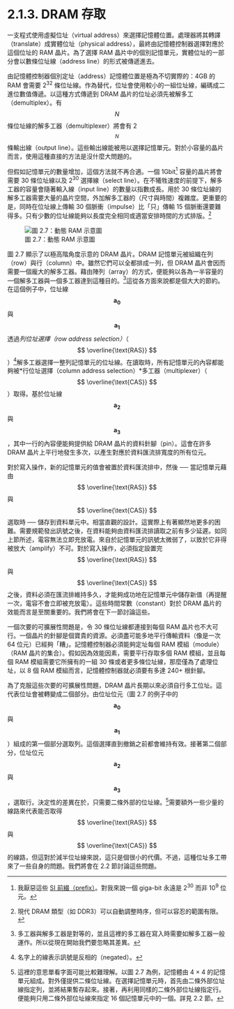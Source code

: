 # 2.1.3. DRAM 存取

一支程式使用虛擬位址（virtual address）來選擇記憶體位置。處理器將其轉譯（translate）成實體位址（physical address），最終由記憶體控制器選擇對應於這個位址的 RAM 晶片。為了選擇 RAM 晶片中的個別記憶單元，實體位址的一部分會以數條位址線（address line）的形式被傳遞進去。

由記憶體控制器個別定址（address）記憶體位置是極為不切實際的：4GB 的 RAM 會需要 2<sup>32</sup> 條位址線。作為替代，位址會使用較小的一組位址線，編碼成二進位數值傳遞。以這種方式傳遞到 DRAM 晶片的位址必須先被解多工（demultiplex）。有 $$ N $$ 條位址線的解多工器（demultiplexer）將會有 2<sup>$$ N $$</sup> 條輸出線（output line）。這些輸出線能被用以選擇記憶單元。對於小容量的晶片而言，使用這種直接的方法是沒什麼大問題的。

但假如記憶單元的數量增加，這個方法就不再合適。一個 1Gbit[^6] 容量的晶片將會需要 30 條位址線以及 2<sup>30</sup> 選擇線（select line）。在不犧牲速度的前提下，解多工器的容量會隨著輸入線（input line）的數量以指數成長。用於 30 條位址線的解多工器需要大量的晶片空間，外加解多工器的（尺寸與時間）複雜度。更重要的是，同時在位址線上傳輸 30 個脈衝（impulse）比「只」傳輸 15 個脈衝還要難得多。只有少數的位址線能夠以長度完全相同或適當安排時間的方式排版。[^7]

<figure>
  <img src="../../assets/figure-2.7.png" alt="圖 2.7：動態 RAM 示意圖">
  <figcaption>圖 2.7：動態 RAM 示意圖</figcaption>
</figure>

圖 2.7 顯示了以極高階角度示意的 DRAM 晶片。DRAM 記憶單元被組織在列（row）與行（column）中。雖然它們可以全都排成一列，但 DRAM 晶片會因而需要一個龐大的解多工器。藉由陣列（array）的方式，便能夠以各為一半容量的一個解多工器與一個多工器達到這種目的。[^8]這從各方面來說都是個大大的節約。在這個例子中，位址線 $$ \mathbf{a_{0}} $$ 與 $$ \mathbf{a_{1}} $$ 透過*列位址選擇（row address selection）*（$$ \overline{\text{RAS}} $$）[^9]解多工器選擇一整列記憶單元的位址線。在讀取時，所有記憶單元的內容都能夠被*行位址選擇（column address selection）*多工器（multiplexer）（$$ \overline{\text{CAS}} $$）取得。基於位址線 $$ \mathbf{a_{2}} $$ 與 $$ \mathbf{a_{3}} $$，其中一行的內容便能夠提供給 DRAM 晶片的資料針腳（pin）。這會在許多 DRAM 晶片上平行地發生多次，以產生對應於資料匯流排寬度的所有位元。

對於寫入操作，新的記憶單元的值會被置於資料匯流排中，然後 ── 當記憶單元藉由 $$ \overline{\text{RAS}} $$ 與 $$ \overline{\text{CAS}} $$ 選取時 ── 儲存到資料單元中。相當直觀的設計。這實際上有著顯然地更多的困難。需要規範發出訊號之後，在資料能夠由資料匯流排讀取之前有多少延遲。如同上節所述，電容無法立即充放電。來自於記憶單元的訊號太微弱了，以致於它非得被放大（amplify）不可。對於寫入操作，必須指定設置完 $$ \overline{\text{RAS}} $$ 與 $$ \overline{\text{CAS}} $$ 之後，資料必須在匯流排維持多久，才能夠成功地在記憶單元中儲存新值（再提醒一次，電容不會立即被充放電）。這些時間常數（constant）對於 DRAM 晶片的效能而言是至關重要的。我們將會在下一節討論這些。

一個次要的可擴展性問題是，令 30 條位址線都連接到每個 RAM 晶片也不大可行。一個晶片的針腳是個寶貴的資源。必須盡可能多地平行傳輸資料（像是一次 64 位元）已經夠「糟」。記憶體控制器必須能夠定址每個 RAM 模組（module）（RAM 晶片的集合）。假如因為效能因素，需要平行存取多個 RAM 模組，並且每個 RAM 模組需要它所擁有的一組 30 條或者更多條位址線，那麼僅為了處理位址，以 8 個 RAM 模組而言，記憶體控制器就必須要有多達 240+ 根針腳。

為了克服這些次要的可擴展性問題，DRAM 晶片長期以來必須自行多工位址。這代表位址會被轉變成二個部分。由位址位元（圖 2.7 的例子中的 $$ \mathbf{a_{0}} $$ 與 $$ \mathbf{a_{1}} $$）組成的第一個部分選取列。這個選擇直到撤銷之前都會維持有效。接著第二個部分，位址位元 $$ \mathbf{a_{2}} $$ 與 $$ \mathbf{a_{3}} $$，選取行。決定性的差異在於，只需要二條外部的位址線。[^譯註]需要額外一些少量的線路來代表能否取得 $$ \overline{\text{RAS}} $$ 與 $$ \overline{\text{CAS}} $$ 的線路，但這對於減半位址線來說，這只是個很小的代價。不過，這種位址多工帶來了一些自身的問題。我們將會在 2.2 節討論這些問題。

[^6]: 我厭惡這些 [SI 前綴（prefix）](https://www.nist.gov/pml/weights-and-measures/metric-si-prefixes)。對我來說一個 giga-bit 永遠是 2<sup>30</sup> 而非 10<sup>9</sup> 位元。

[^7]: 現代 DRAM 類型（如 DDR3）可以自動調整時序，但可以容忍的範圍有限。

[^8]: 多工器與解多工器是對等的，並且這裡的多工器在寫入時需要如解多工器一般運作。所以從現在開始我們要忽略其差異。

[^9]: 名字上的線表示訊號是反相的（negated）。

[^譯註]: 這裡的意思單看字面可能比較難理解。以圖 2.7 為例，記憶體由 4 × 4 的記憶單元組成。對外僅提供二條位址線。在選擇記憶單元時，首先由二條外部位址線指定列，並將結果暫存起來。接著，再利用同樣的二條外部位址線指定行。便能夠只用二條外部位址線來指定 16 個記憶單元中的一個。詳見 2.2 節。

